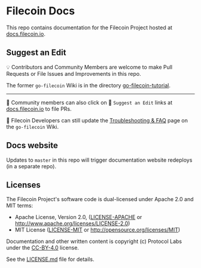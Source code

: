 # Filecoin Docs

This repo contains documentation for the Filecoin Project hosted at [docs.filecoin.io](https://docs.filecoin.io).

## Suggest an Edit

:bulb: Contributors and Community Members are welcome to make Pull Requests or File Issues and Improvements in this repo.

The former `go-filecoin` Wiki is in the directory [go-filecoin-tutorial](go-filecoin-tutorial).

  ***

  :mushroom: Community members can also click on :pencil: `Suggest an Edit` links at [docs.filecoin.io](https://docs.filecoin.io) to file PRs.

  :wrench: Filecoin Developers can still update the [Troubleshooting & FAQ](https://github.com/filecoin-project/go-filecoin/wiki/Troubleshooting-&-FAQ) page on the `go-filecoin` Wiki.


## Docs website

Updates to `master` in this repo will trigger documentation website redeploys (in a separate repo).


## Licenses

The Filecoin Project's software code is dual-licensed under Apache 2.0 and MIT terms:

- Apache License, Version 2.0, ([LICENSE-APACHE](LICENSE-APACHE) or http://www.apache.org/licenses/LICENSE-2.0)
- MIT License ([LICENSE-MIT](LICENSE-MIT) or http://opensource.org/licenses/MIT)

Documentation and other written content is copyright (c) Protocol Labs under the [CC-BY-4.0](https://creativecommons.org/licenses/by/4.0/) license.

See the [LICENSE.md](LICENSE.md) file for details.


